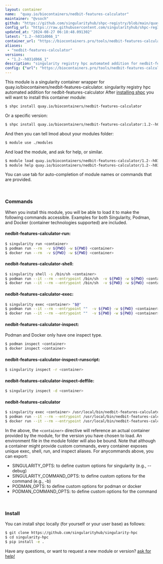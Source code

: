 ```yaml
---
layout: container
name:  "quay.io/biocontainers/nedbit-features-calculator"
maintainer: "@vsoch"
github: "https://github.com/singularityhub/shpc-registry/blob/main/quay.io/biocontainers/nedbit-features-calculator/container.yaml"
config_url: "https://raw.githubusercontent.com/singularityhub/shpc-registry/main/quay.io/biocontainers/nedbit-features-calculator/container.yaml"
updated_at: "2024-08-27 06:18:48.091302"
latest: "1.2--h031d066_1"
container_url: "https://biocontainers.pro/tools/nedbit-features-calculator"
aliases:
 - "nedbit-features-calculator"
versions:
 - "1.2--h031d066_1"
description: "singularity registry hpc automated addition for nedbit-features-calculator"
config: {"url": "https://biocontainers.pro/tools/nedbit-features-calculator", "maintainer": "@vsoch", "description": "singularity registry hpc automated addition for nedbit-features-calculator", "latest": {"1.2--h031d066_1": "sha256:6900fc69acc32c4a8f54d7a17d39a0a00b7b5280622fabdb6599399c6c82dc25"}, "tags": {"1.2--h031d066_1": "sha256:6900fc69acc32c4a8f54d7a17d39a0a00b7b5280622fabdb6599399c6c82dc25"}, "docker": "quay.io/biocontainers/nedbit-features-calculator", "aliases": {"nedbit-features-calculator": "/usr/local/bin/nedbit-features-calculator"}}
---
```


This module is a singularity container wrapper for quay.io/biocontainers/nedbit-features-calculator.
singularity registry hpc automated addition for nedbit-features-calculator
After [installing shpc](#install) you will want to install this container module:


```bash
$ shpc install quay.io/biocontainers/nedbit-features-calculator
```

Or a specific version:

```bash
$ shpc install quay.io/biocontainers/nedbit-features-calculator:1.2--h031d066_1
```

And then you can tell lmod about your modules folder:

```bash
$ module use ./modules
```

And load the module, and ask for help, or similar.

```bash
$ module load quay.io/biocontainers/nedbit-features-calculator/1.2--h031d066_1
$ module help quay.io/biocontainers/nedbit-features-calculator/1.2--h031d066_1
```

You can use tab for auto-completion of module names or commands that are provided.

<br>

### Commands

When you install this module, you will be able to load it to make the following commands accessible.
Examples for both Singularity, Podman, and Docker (container technologies supported) are included.

#### nedbit-features-calculator-run:

```bash
$ singularity run <container>
$ podman run --rm  -v ${PWD} -w ${PWD} <container>
$ docker run --rm  -v ${PWD} -w ${PWD} <container>
```

#### nedbit-features-calculator-shell:

```bash
$ singularity shell -s /bin/sh <container>
$ podman run --it --rm --entrypoint /bin/sh  -v ${PWD} -w ${PWD} <container>
$ docker run --it --rm --entrypoint /bin/sh  -v ${PWD} -w ${PWD} <container>
```

#### nedbit-features-calculator-exec:

```bash
$ singularity exec <container> "$@"
$ podman run --it --rm --entrypoint ""  -v ${PWD} -w ${PWD} <container> "$@"
$ docker run --it --rm --entrypoint ""  -v ${PWD} -w ${PWD} <container> "$@"
```

#### nedbit-features-calculator-inspect:

Podman and Docker only have one inspect type.

```bash
$ podman inspect <container>
$ docker inspect <container>
```

#### nedbit-features-calculator-inspect-runscript:

```bash
$ singularity inspect -r <container>
```

#### nedbit-features-calculator-inspect-deffile:

```bash
$ singularity inspect -d <container>
```


#### nedbit-features-calculator

```bash
$ singularity exec <container> /usr/local/bin/nedbit-features-calculator
$ podman run --it --rm --entrypoint /usr/local/bin/nedbit-features-calculator   -v ${PWD} -w ${PWD} <container> -c " $@"
$ docker run --it --rm --entrypoint /usr/local/bin/nedbit-features-calculator   -v ${PWD} -w ${PWD} <container> -c " $@"
```



In the above, the `<container>` directive will reference an actual container provided
by the module, for the version you have chosen to load. An environment file in the
module folder will also be bound. Note that although a container
might provide custom commands, every container exposes unique exec, shell, run, and
inspect aliases. For anycommands above, you can export:

 - SINGULARITY_OPTS: to define custom options for singularity (e.g., --debug)
 - SINGULARITY_COMMAND_OPTS: to define custom options for the command (e.g., -b)
 - PODMAN_OPTS: to define custom options for podman or docker
 - PODMAN_COMMAND_OPTS: to define custom options for the command

<br>

### Install

You can install shpc locally (for yourself or your user base) as follows:

```bash
$ git clone https://github.com/singularityhub/singularity-hpc
$ cd singularity-hpc
$ pip install -e .
```

Have any questions, or want to request a new module or version? [ask for help!](https://github.com/singularityhub/singularity-hpc/issues)